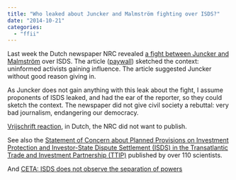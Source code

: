 ```yaml
---
title: "Who leaked about Juncker and Malmström fighting over ISDS?"
date: "2014-10-21"
categories: 
  - "ffii"
---
```


Last week the Dutch newspaper NRC revealed [a fight between Juncker and Malmström](http://stop-ttip.org/blog/2014/10/17/juncker-to-take-isds-out-of-ttip/) over ISDS. The article ([paywall](http://www.nrc.nl/handelsblad/van/2014/oktober/15/ruzie-over-oplossen-van-ruzies-1428913)) sketched the context: uninformed activists gaining influence. The article suggested Juncker without good reason giving in.

As Juncker does not gain anything with this leak about the fight, I assume proponents of ISDS leaked, and had the ear of the reporter, so they could sketch the context. The newspaper did not give civil society a rebuttal: very bad journalism, endangering our democracy.

[Vrijschrift reaction](https://www.vrijschrift.org/serendipity/index.php?/archives/167-Geen-wederhoor-bij-artikel-NRC-over-ISDS.html), in Dutch, the NRC did not want to publish.

See also the [Statement of Concern about Planned Provisions on Investment Protection and Investor-State Dispute Settlement (ISDS) in the Transatlantic Trade and Investment Partnership (TTIP)](https://www.kent.ac.uk/law/isds_treaty_consultation.html) published by over 110 scientists.

And [CETA: ISDS does not observe the separation of powers](https://www.vrijschrift.org/serendipity/index.php?/archives/164-CETA-ISDS-does-not-observe-the-separation-of-powers.html)
